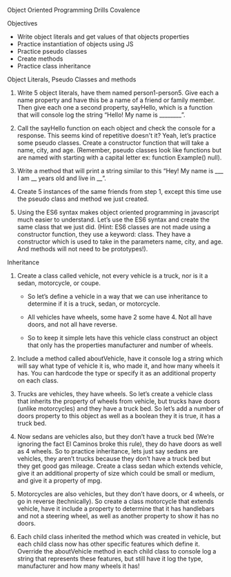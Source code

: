 Object Oriented Programming Drills
Covalence

Objectives
*   Write object literals and get values of that objects properties
*   Practice instantiation of objects using JS
*   Practice pseudo classes
*   Create methods
*   Practice class inheritance

Object Literals, Pseudo Classes and methods

1.  Write 5 object literals, have them named person1-person5. Give each a name property and have this be a name of a friend or family member. Then give each one a second property, sayHello, which is a function that will console log the string “Hello! My name is ________”.

2.  Call the sayHello function on each object and check the console for a response. This seems kind of repetitive doesn't it? Yeah, let’s practice some pseudo classes. Create a constructor function that will take a name, city, and age. (Remember, pseudo classes look like functions but are named with starting with a capital letter ex: function Example() null).

3.  Write a method that will print a string similar to this “Hey! My name is ___ I am __ years old and live in __”.

4.  Create 5 instances of the same friends from step 1, except this time use the pseudo class and method we just created.

5.  Using the ES6 syntax makes object oriented programming in javascript much easier to understand. Let’s use the ES6 syntax and create the same class that we just did. (Hint: ES6 classes are not made using a constructor function, they use a keyword: class. They have a constructor which is used to take in the parameters name, city, and age. And methods will not need to be prototypes!).

Inheritance

1.  Create a class called vehicle, not every vehicle is a truck, nor is it a sedan, motorcycle, or coupe.

    *   So let’s define a vehicle in a way that we can use inheritance to determine if it is a truck, sedan, or motorcycle.

    *   All vehicles have wheels, some have 2 some have 4. Not all have doors, and not all have reverse.

    *   So to keep it simple lets have this vehicle class construct an object that only has the properties manufacturer and number of wheels.

2.  Include a method called aboutVehicle, have it console log a string which will say what type of vehicle it is, who made it, and how many wheels it has. You can hardcode the type or specify it as an additional property on each class.

3.  Trucks are vehicles, they have wheels. So let’s create a vehicle class that inherits the property of wheels from vehicle, but trucks have doors (unlike motorcycles) and they have a truck bed. So let’s add a number of doors property to this object as well as a boolean they it is true, it has a truck bed.

4.  Now sedans are vehicles also, but they don’t have a truck bed (We’re ignoring the fact El Caminos broke this rule), they do have doors as well as 4 wheels. So to practice inheritance, lets just say sedans are vehicles, they aren’t trucks because they don’t have a truck bed but they get good gas mileage. Create a class sedan which extends vehicle, give it an additional property of size which could be small or medium, and give it a property of mpg.

5.  Motorcycles are also vehicles, but they don’t have doors, or 4 wheels, or go in reverse (technically). So create a class motorcycle that extends vehicle, have it include a property to determine that it has handlebars and not a steering wheel, as well as another property to show it has no doors.

6.  Each child class inherited the method which was created in vehicle, but each child class now has other specific features which define it. Override the aboutVehicle method in each child class to console log a string that represents these features, but still have it log the type, manufacturer and how many wheels it has!